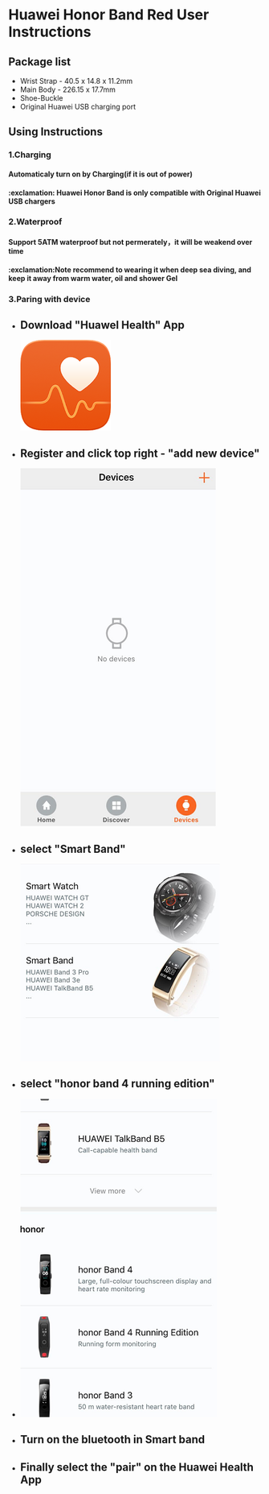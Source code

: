 <h1>Huawei Honor Band Red User Instructions</h1>

<h2>Package list</h2>

<ul>
  <li>Wrist Strap - 40.5 x 14.8 x 11.2mm</li>
  <li>Main Body - 226.15 x 17.7mm</li>
  <li>Shoe-Buckle</li>
  <li>Original Huawei USB charging port</li>
</ul>


<h2>Using Instructions</h2> 

<h3>1.Charging</h3>
<h4>Automaticaly turn on by Charging(if it is out of power)</h4>
<h4>:exclamation: Huawei Honor Band is only compatible with Original Huawei USB chargers</h4>

<h3>2.Waterproof</h3>
<h4>Support 5ATM waterproof but not permerately，it will be weakend over time</h4>
<h4>:exclamation:Note recommend to wearing it when deep sea diving, and keep it away from warm water, oil and shower Gel<h4>
  
  
<h3>3.Paring with device</h3>
<ul>
  <li><h2>Download "Huawel Health" App</h2></li>
  <img src="https://github.com/JianNCI/rewards_module/blob/master/reward_screenshot/huaweihealthlogo.png">
  <li><h2>Register and click top right - "add new device"</h2></li>
  <img src="https://github.com/JianNCI/rewards_module/blob/master/reward_screenshot/adddevcice.png">
  <li><h2>select "Smart Band"</h2></li>
  <img src="https://github.com/JianNCI/rewards_module/blob/master/reward_screenshot/selectband.png">
  <li><h2>select "honor band 4 running edition"</h2><li>
  <img src="https://github.com/JianNCI/rewards_module/blob/master/reward_screenshot/honro4band4.png">
  <li><h2>Turn on the bluetooth in Smart band</h2></li>
  <li><h2>Finally select the "pair" on the Huawei Health App</h2></li>
 <ul>
   
   
